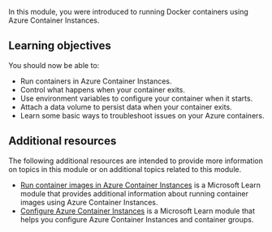 In this module, you were introduced to running Docker containers using Azure Container Instances.

## Learning objectives

You should now be able to:

- Run containers in Azure Container Instances.
- Control what happens when your container exits.
- Use environment variables to configure your container when it starts.
- Attach a data volume to persist data when your container exits.
- Learn some basic ways to troubleshoot issues on your Azure containers.

## Additional resources

The following additional resources are intended to provide more information on topics in this module or on additional topics related to this module.

- [Run container images in Azure Container Instances](/learn/modules/create-run-container-images-azure-container-instances/) is a Microsoft Learn module that provides additional information about running container images using Azure Container Instances.
- [Configure Azure Container Instances](/learn/modules/configure-azure-container-instances/) is a Microsoft Learn module that helps you configure Azure Container Instances and container groups.
